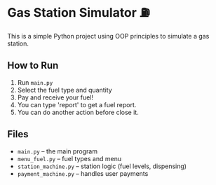 # Gas Station Simulator ⛽

This is a simple Python project using OOP principles to simulate a gas station.

## How to Run

1. Run `main.py`
2. Select the fuel type and quantity
3. Pay and receive your fuel!
4. You can type 'report' to get a fuel report.
5. You can do another action before close it.

## Files

- `main.py` – the main program
- `menu_fuel.py` – fuel types and menu
- `station_machine.py` – station logic (fuel levels, dispensing)
- `payment_machine.py` – handles user payments
